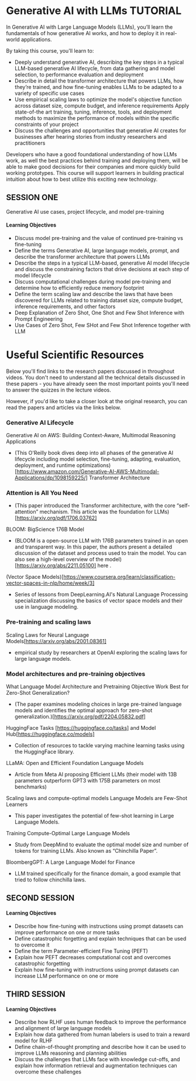 # Generative AI with LLMs TUTORIAL
In Generative AI with Large Language Models (LLMs), you’ll learn the fundamentals of how generative AI works, and how to deploy it in real-world applications.

By taking this course, you'll learn to:

- Deeply understand generative AI, describing the key steps in a typical LLM-based generative AI lifecycle, from data gathering and model selection, to performance evaluation and deployment
- Describe in detail the transformer architecture that powers LLMs, how they’re trained, and how fine-tuning enables LLMs to be adapted to a variety of specific use cases
- Use empirical scaling laws to optimize the model's objective function across dataset size, compute budget, and inference requirements
Apply state-of-the art training, tuning, inference, tools, and deployment methods to maximize the performance of models within the specific constraints of your project
- Discuss the challenges and opportunities that generative AI creates for businesses after hearing stories from industry researchers and practitioners

Developers who have a good foundational understanding of how LLMs work, as well the best practices behind training and deploying them, will be able to make good decisions for their companies and more quickly build working prototypes. This course will support learners in building practical intuition about how to best utilize this exciting new technology.

## SESSION ONE
Generative AI use cases, project lifecycle, and model pre-training

#### Learning Objectives

- Discuss model pre-training and the value of continued pre-training vs fine-tuning
- Define the terms Generative AI, large language models, prompt, and describe the transformer architecture that powers LLMs
- Describe the steps in a typical LLM-based, generative AI model lifecycle and discuss the constraining factors that drive decisions at each step of model lifecycle
- Discuss computational challenges during model pre-training and determine how to efficiently reduce memory footprint
- Define the term scaling law and describe the laws that have been discovered for LLMs related to training dataset size, compute budget, inference requirements, and other factors
- Deep Explanation of Zero Shot, One Shot and Few Shot Inference with Prompt Engineering
- Use Cases of Zero Shot, Few SHot and Few Shot Inference together with LLM



# Useful Scientific Resources

Below you'll find links to the research papers discussed in throughout videos. You don't need to understand all the technical details discussed in these papers - you have already seen the most important points you'll need to answer the quizzes in the lecture videos. 

However, if you'd like to take a closer look at the original research, you can read the papers and articles via the links below. 


### Generative AI Lifecycle
Generative AI on AWS: Building Context-Aware, Multimodal Reasoning Applications
 - (This O'Reilly book dives deep into all phases of the generative AI lifecycle including model selection, fine-tuning, adapting, evaluation, deployment, and runtime optimizations)[https://www.amazon.com/Generative-AI-AWS-Multimodal-Applications/dp/1098159225/]
Transformer Architecture
### Attention is All You Need
 - (This paper introduced the Transformer architecture, with the core “self-attention” mechanism. This article was the foundation for LLMs)[https://arxiv.org/pdf/1706.03762]

BLOOM: BigScience 176B Model 
 - (BLOOM is a open-source LLM with 176B parameters trained in an open and transparent way. In this paper, the authors present a detailed discussion of the dataset and process used to train the model. You can also see a high-level overview of the model) [https://arxiv.org/abs/2211.05100]
here
.

(Vector Space Models)[https://www.coursera.org/learn/classification-vector-spaces-in-nlp/home/week/3]
 - Series of lessons from DeepLearning.AI's Natural Language Processing specialization discussing the basics of vector space models and their use in language modeling.

### Pre-training and scaling laws
Scaling Laws for Neural Language Models[https://arxiv.org/abs/2001.08361]
 - empirical study by researchers at OpenAI exploring the scaling laws for large language models.

### Model architectures and pre-training objectives
What Language Model Architecture and Pretraining Objective Work Best for Zero-Shot Generalization?
 - (The paper examines modeling choices in large pre-trained language models and identifies the optimal approach for zero-shot generalization.)[https://arxiv.org/pdf/2204.05832.pdf]

HuggingFace Tasks [https://huggingface.co/tasks]
 and 
Model Hub[https://huggingface.co/models]
 - Collection of resources to tackle varying machine learning tasks using the HuggingFace library.

LLaMA: Open and Efficient Foundation Language Models
 - Article from Meta AI proposing Efficient LLMs (their model with 13B parameters outperform GPT3 with 175B parameters on most benchmarks)

Scaling laws and compute-optimal models
Language Models are Few-Shot Learners
 - This paper investigates the potential of few-shot learning in Large Language Models.

Training Compute-Optimal Large Language Models
 - Study from DeepMind to evaluate the optimal model size and number of tokens for training LLMs. Also known as “Chinchilla Paper”.

BloombergGPT: A Large Language Model for Finance
 - LLM trained specifically for the finance domain, a good example that tried to follow chinchilla laws.


## SECOND SESSION

#### Learning Objectives
- Describe how fine-tuning with instructions using prompt datasets can improve performance on one or more tasks
- Define catastrophic forgetting and explain techniques that can be used to overcome it
- Define the term Parameter-efficient Fine Tuning (PEFT)
- Explain how PEFT decreases computational cost and overcomes catastrophic forgetting
- Explain how fine-tuning with instructions using prompt datasets can increase LLM performance on one or more

## THIRD SESSION

#### Learning Objectives

- Describe how RLHF uses human feedback to improve the performance and alignment of large language models
- Explain how data gathered from human labelers is used to train a reward model for RLHF
- Define chain-of-thought prompting and describe how it can be used to improve LLMs reasoning and planning abilities
- Discuss the challenges that LLMs face with knowledge cut-offs, and explain how information retrieval and augmentation techniques can overcome these challenges






